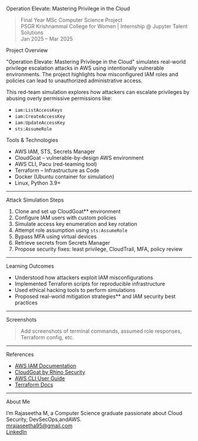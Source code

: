 Operation Elevate: Mastering Privilege in the Cloud

> Final Year MSc Computer Science Project  
> PSGR Krishnammal College for Women | Internship @ Jupyter Talent Solutions  
> Jan 2025 – Mar 2025

Project Overview

"Operation Elevate: Mastering Privilege in the Cloud" simulates real-world privilege escalation attacks in AWS using intentionally vulnerable environments. The project highlights how misconfigured IAM roles and policies can lead to unauthorized administrative access.

This red-team simulation explores how attackers can escalate privileges by abusing overly permissive permissions like:

- `iam:ListAccessKeys`
- `iam:CreateAccessKey`
- `iam:UpdateAccessKey`
- `sts:AssumeRole`

Tools & Technologies

- AWS IAM, STS, Secrets Manager
- CloudGoat – vulnerable-by-design AWS environment
- AWS CLI, Pacu (red-teaming tool)
- Terraform – Infrastructure as Code
- Docker (Ubuntu container for simulation)
- Linux, Python 3.9+

---

Attack Simulation Steps

1. Clone and set up CloudGoat** environment
2. Configure IAM users with custom policies
3. Simulate access key enumeration and key rotation
4. Attempt role assumption using `sts:AssumeRole`
5. Bypass MFA using virtual devices
6. Retrieve secrets from Secrets Manager
7. Propose security fixes: least privilege, CloudTrail, MFA, policy review

---

Learning Outcomes

- Understood how attackers exploit IAM misconfigurations
- Implemented Terraform scripts for reproducible infrastructure
- Used ethical hacking tools to perform simulations
- Proposed real-world mitigation strategies** and IAM security best practices

---

Screenshots

> Add screenshots of terminal commands, assumed role responses, Terraform config, etc.

---

References

- [AWS IAM Documentation](https://docs.aws.amazon.com/IAM/latest/UserGuide/)
- [CloudGoat by Rhino Security](https://github.com/RhinoSecurityLabs/cloudgoat)
- [AWS CLI User Guide](https://docs.aws.amazon.com/cli/latest/userguide/)
- [Terraform Docs](https://developer.hashicorp.com/terraform/docs)

---
About Me

I’m Rajaseetha M, a Computer Science graduate passionate about Cloud Security, DevSecOps,andAWS.  
mrajaseetha95@gmail.com  
[LinkedIn](https://www.linkedin.com/in/rajaseetha-m-83b833278)

